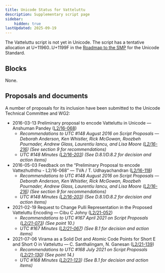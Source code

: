 ```yaml
---
title: Unicode Status for Vatteluttu
description: Supplementary script page
sidebar:
    hidden: true
lastUpdated: 2025-09-19
---
```


The Vatteluttu script is not yet in Unicode.  The script has a tentative allocation at U+11960..U+1199F in the [Roadmap to the SMP](http://www.unicode.org/roadmaps/smp/) for the Unicode Standard.

## Blocks

None.

## Proposals and documents

A number of proposals for its inclusion have been submitted to the Unicode Technical Committee and WG2:
- 2016-03-13 Preliminary proposal to encode Vatteluttu in Unicode — Anshuman Pandey ([L2/16-068](http://www.unicode.org/cgi-bin/GetMatchingDocs.pl?L2/16-068))
  - _Recommendations to UTC #148 August 2016 on Script Proposals — Deborah Anderson, Ken Whistler, Rick McGowan, Roozbeh Pournader, Andrew Glass, Laurentiu Iancu, and Lisa Moore ([L2/16-216](http://www.unicode.org/cgi-bin/GetMatchingDocs.pl?L2/16-216)) (See section 9 for recommendations)_
  - _UTC #148 Minutes ([L2/16-203](http://www.unicode.org/cgi-bin/GetMatchingDocs.pl?L2/16-203)) (See D.8.1/D.8.2 for decision and action items)_
- 2016-05-03 Feedback on the “Preliminary Proposal to encode Vattezhuththu - L2/16-068” — TVA / T. Udhayachandran ([L2/16-118](http://www.unicode.org/cgi-bin/GetMatchingDocs.pl?L2/16-118))
  - _Recommendations to UTC #148 August 2016 on Script Proposals — Deborah Anderson, Ken Whistler, Rick McGowan, Roozbeh Pournader, Andrew Glass, Laurentiu Iancu, and Lisa Moore ([L2/16-216](http://www.unicode.org/cgi-bin/GetMatchingDocs.pl?L2/16-216)) (See section 9 for recommendations)_
  - _UTC #148 Minutes ([L2/16-203](http://www.unicode.org/cgi-bin/GetMatchingDocs.pl?L2/16-203)) (See D.8.1/D.8.2 for decision and action items)_
- 2021-02-19 Request to Change Pulli Representation in the Proposed Vatteluttu Encoding — Cibu C Johny ([L2/21-052](http://www.unicode.org/cgi-bin/GetMatchingDocs.pl?L2/21-052))
  - _Recommendations to UTC #167 April 2021 on Script Proposals ([L2/21-073](http://www.unicode.org/L2/L2021/21073-script-adhoc-rept.pdf)) (See point 10.)_
  - _UTC #167 Minutes ([L2/21-067](https://www.unicode.org/L2/L2021/21066.htm)) (See B.1 for decision and action items)_
- 2021-07-06 Virama as a Solid Dot and Atomic Code Points for Short E and Short O in Vatteluttu — C. Santhalingam, N. Ganesan ([L2/21-139](http://www.unicode.org/cgi-bin/GetMatchingDocs.pl?L2/21-139))
  - _Recommendations to UTC #168 July 2021 on Script Proposals ([L2/21-130](http://www.unicode.org/L2/L2021/21130-script-adhoc-rept.pdf)) (See point 14.)_
  - _UTC #168 Minutes ([L2/21-123](http://www.unicode.org/L2/L2021/21123.htm)) (See B.1 for decision and action items)_

